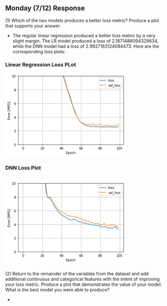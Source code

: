 ## Monday (7/12) Response


(1) Which of the two models produces a better loss metric? Produce a plot that supports your answer.
- The regular linear regression produced a better loss metric by a very slight margin. The LR model produced a 
  loss of 2.1871488094329834, while the DNN model had a loss of 2.9927163124084473. Here are the corresponding
  loss plots:

### Linear Regression Loss PLot
![img_16.png](img_16.png)

### DNN Loss Plot
![img_19.png](img_19.png)
- 


(2) Return to the remainder of the variables from the dataset and add additional continuous and categorical features 
with the intent of improving your loss metric. Produce a plot that demonstrates the value of your model.
What is the best model you were able to produce?

-

